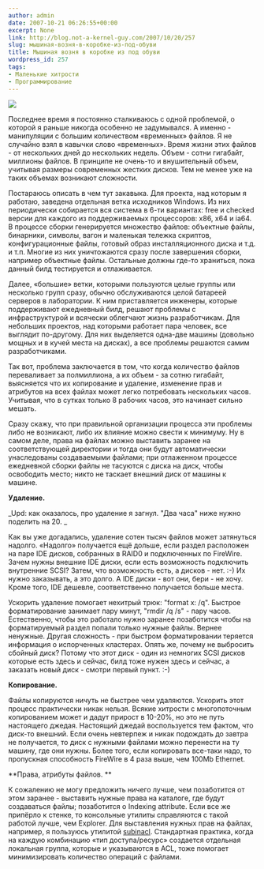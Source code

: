 ```yaml
---
author: admin
date: 2007-10-21 06:26:55+00:00
excerpt: None
link: http://blog.not-a-kernel-guy.com/2007/10/20/257
slug: мышиная-возня-в-коробке-из-под-обуви
title: Мышиная возня в коробке из под обуви
wordpress_id: 257
tags:
- Маленькие хитрости
- Программирование
---
```


![](http://blog.not-a-kernel-guy.com/wp-content/uploads/2007/10/mouse.jpg)

Последнее время я постоянно сталкиваюсь с одной проблемой, о которой я раньше никогда особенно не задумывался. А именно - манипуляции с большим количеством «временных» файлов. Я не случайно взял в кавычки слово «временных». Время жизни этих файлов - от нескольких дней до нескольких недель. Объем - сотни гигабайт, миллионы файлов. В принципе не очень-то и внушительный объем, учитывая размеры современных жестких дисков. Тем не менее уже на таких объемах возникают сложности.  

Постараюсь описать в чем тут закавыка. Для проекта, над которым я работаю, заведена отдельная ветка исходников Windows. Из них периодически собирается вся система в 6-ти вариантах: free и checked версии для каждого из поддерживаемых процессоров: x86, x64 и ia64. В процессе сборки генерируется множество файлов: объектные файлы, бинарники, символы, вагон и маленькая тележка скриптов, конфигурационные файлы, готовый образ инсталляционного диска и т.д. и т.п. Многие из них уничтожаются сразу после завершения сборки, например объектные файлы. Остальные должны где-то храниться, пока данный билд тестируется и отлаживается.

Далее, «большие» ветки, которыми пользуются целые группы или несколько групп сразу, обычно обслуживаются целой батареей серверов в лаборатории. К ним приставляется инженеры, которые поддерживают ежедневный билд, решают проблемы с инфраструктурой и всячески облегчают жизнь разработчикам. Для небольших проектов, над которыми работает пара человек, все выглядит по-другому. Для них выделяется одна-две машины (довольно мощных и в кучей места на дисках), а все проблемы решаются самим разработчиками.

Так вот, проблема заключается в том, что когда количество файлов переваливает за полмиллиона, а их объем - за сотню гигабайт, выясняется что их копирование и удаление, изменение прав и атрибутов на всех файлах может легко потребовать нескольких часов. Учитывая, что в сутках только 8 рабочих часов, это начинает сильно мешать.

Сразу скажу, что при правильной организации процесса эти проблемы либо не возникают, либо их влияние можно свести к минимуму. Ну в самом деле, права на файлах можно выставить заранее на соответствующей директории и тогда они будут автоматически унаследованы создаваемыми файлами; при отлаженном процессе ежедневной сборки файлы не тасуются с диска на диск, чтобы освободить место; никто не таскает внешний диск от машины к машине.

**Удаление.**

_Upd: как оказалось, про удаление я загнул. "Два часа" ниже нужно поделить на 20. _

Как вы уже догадались, удаление сотен тысяч файлов может затянуться надолго. «Надолго» получается ещё дольше, если раздел расположен на паре IDE дисков, собранных в RAID0 и подключенных по FireWire. Зачем нужны внешние IDE диски, если есть возможность подключить внутренние SCSI? Затем, что возможность есть, а дисков - нет. :-) Их нужно заказывать, а это долго. А IDE диски - вот они, бери - не хочу. Кроме того, IDE дешевле, соответственно получается больше места. 

Ускорить удаление помогает нехитрый трюк: "format x: /q". Быстрое форматирование занимает пару минут, "rmdir /q /s" - пару часов. Естественно, чтобы это работало нужно заранее позаботится чтобы на форматируемый раздел попали только нужные файлы. Вернее ненужные. Другая сложность - при быстром форматировании теряется информация о испорченных кластерах. Опять же, почему не выбросить сбойный диск? Потому что этот диск - один из немногих SCSI дисков которые есть здесь и сейчас, билд тоже нужен здесь и сейчас, а заказать новый диск - смотри первый пункт. :-)

**Копирование.**

Файлы копируются ничуть не быстрее чем удаляются. Ускорить этот процесс практически никак нельзя. Всякие хитрости с многопоточным копированием может и дадут прирост в 10-20%, но это не путь настоящего джедая. Настоящий джедай воспользуется тем фактом, что диск-то внешний. Если очень невтерпеж и никак подождать до завтра не получается, то диск с нужными файлами можно перенести на ту машину, где они нужны. Более того, если копировать все-таки надо, то пропускная способность FireWire в 4 раза выше, чем 100Mb Ethernet.

**Права, атрибуты файлов. **

К сожалению не могу предложить ничего лучше, чем позаботится от этом заранее - выставить нужные права на каталоге, где будут создаваться файлы; позаботится о Indexing attribute. Если все же припёрло к стенке, то консольные утилиты справляются с такой работой лучше, чем Explorer. Для выставления нужных прав на файлах, например, я пользуюсь утилитой [subinacl](http://www.microsoft.com/downloads/details.aspx?FamilyID=e8ba3e56-d8fe-4a91-93cf-ed6985e3927b&displaylang=en). Стандартная практика, когда на каждую комбинацию «тип доступа/ресурс» создается отдельная локальная группа, которые и указываются в ACL, тоже помогает минимизировать количество операций с файлами.

